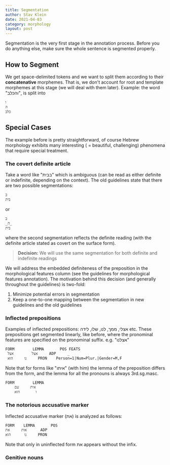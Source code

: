 ```yaml
---
title: Segmentation
author: Stav Klein
date: 2021-04-03
category: morphology
layout: post
---
```

Segmentation is the very first stage in the annotation process. Before you do anything else, make sure the whole sentence is segmented properly.

## How to Segment
We get space-delimited tokens and we want to split them according to their **concatenative** morphemes. That is, we don't account for root and template morphemes at this stage (we will deal with them later).
Example: the word "והכלב", is split into

    ו
    ה
    כלב

## Special Cases
The example before is pretty straightforward, of course Hebrew morphology exhibits many interesting ( = beautiful, challenging) phenomena that require special treatment.

### The covert definite article
Take a word like "בבית" which is ambiguous (can be read as either definite or indefinite, depending on the context). The old guidelines state that there are two possible segmentations:

    ב
    בית
   
or
  
    ב
    _ה_
    בית

where the second segmentation reflects the definite reading (with the definite article stated as covert on the surface form).

> **Decision:** We will use the same segmentation for both definite and indefinite readings

We will address the embedded definiteness of the preposition in the morphological features column (see the guidelines for morphological features annotation). The motivation behind this decision (and generally throughout the guidelines) is two-fold:

 1. Minimize potential errors in segmentation
 2. Keep a one-to-one mapping between the segmentation in new guidelines and the old guidelines

### Inflected prepositions
Examples of inflected prepositions: אצלי, ממך, לנו, שלו, לידה etc.
These prepositions get segmented linearly, like before, where the pronominal features are specified on the pronominal suffix. e.g. "אצלנו"

    FORM		LEMMA 		POS	FEATS
     אצל		אצל		ADP 	_
	 נו		הוא		PRON	Person=1|Num=Plur.|Gender=M,F
 


Note that for forms like "איתו" (with him) the lemma of the preposition differs from the form, and the lemma for all the pronouns is always 3rd.sg.masc.
 
	FORM		LEMMA
    	אית		עם
    	ו		הוא

### The notorious accusative marker
Inflected accusative marker (את) is analyzed as follows:

    FORM	LEMMA		POS
    אות		את		ADP
    נו		הוא		PRON

Note that only in uninflected form את appears without the infix.

### Genitive nouns

